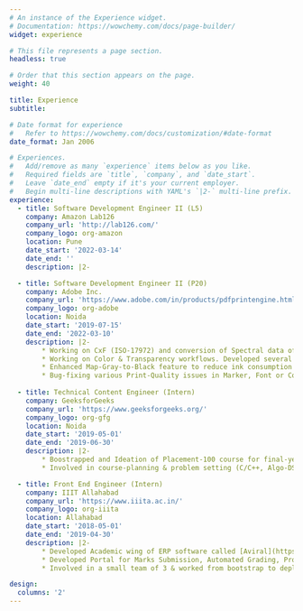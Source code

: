 ```yaml
---
# An instance of the Experience widget.
# Documentation: https://wowchemy.com/docs/page-builder/
widget: experience

# This file represents a page section.
headless: true

# Order that this section appears on the page.
weight: 40

title: Experience
subtitle:

# Date format for experience
#   Refer to https://wowchemy.com/docs/customization/#date-format
date_format: Jan 2006

# Experiences.
#   Add/remove as many `experience` items below as you like.
#   Required fields are `title`, `company`, and `date_start`.
#   Leave `date_end` empty if it's your current employer.
#   Begin multi-line descriptions with YAML's `|2-` multi-line prefix.
experience:
  - title: Software Development Engineer II (L5)
    company: Amazon Lab126
    company_url: 'http://lab126.com/'
    company_logo: org-amazon
    location: Pune
    date_start: '2022-03-14'
    date_end: ''
    description: |2-

  - title: Software Development Engineer II (P20)
    company: Adobe Inc.
    company_url: 'https://www.adobe.com/in/products/pdfprintengine.html/'
    company_logo: org-adobe
    location: Noida
    date_start: '2019-07-15'
    date_end: '2022-03-10'
    description: |2-   
        * Working on CxF (ISO-17972) and conversion of Spectral data of inks to Colorimetric (CIE-LAB) values.
        * Working on Color & Transparency workflows. Developed several features enhancing color accuracy. Engaged in Xchange case investigation for multiple OEM partners ~ **HP, FujiXerox, Scitex, Screen**.
        * Enhanced Map-Gray-to-Black feature to reduce ink consumption by **66%** for Spot-black workflows.
        * Bug-fixing various Print-Quality issues in Marker, Font or Color-modules of the product.
        
  - title: Technical Content Engineer (Intern)
    company: GeeksforGeeks
    company_url: 'https://www.geeksforgeeks.org/'
    company_logo: org-gfg
    location: Noida
    date_start: '2019-05-01'
    date_end: '2019-06-30'
    description: |2-   
        * Boostrapped and Ideation of Placement-100 course for final-year students and professionals aiming for tech-jobs. [Course Link](https://practice.geeksforgeeks.org/courses/placement-100-2019?vb=183)
        * Involved in course-planning & problem setting (C/C++, Algo-DS, OS, Networking, DBMS etc.). Prepared tests, quizzes for evaluation

  - title: Front End Engineer (Intern)
    company: IIIT Allahabad
    company_url: 'https://www.iiita.ac.in/'
    company_logo: org-iiita
    location: Allahabad
    date_start: '2018-05-01'
    date_end: '2019-04-30'
    description: |2-   
        * Developed Academic wing of ERP software called [Aviral](https://aviral.iiita.ac.in/) for the Institution under **Admission, Awards & Assessment section**'s ordinance ~ CCLCAA.
        * Developed Portal for Marks Submission, Automated Grading, Profile for faculties & students, Automated Report Generation, Course Pages, Quiz & Assignment Portal.
        * Involved in a small team of 3 & worked from bootstrap to deployment of the software. Currently working as a consultant for future feature development and maintainence of Aviral.

design:
  columns: '2'
---
```

